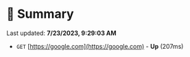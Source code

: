# 📖 Summary
Last updated: **7/23/2023, 9:29:03 AM**

- `GET` [https://google.com](https://google.com) - **Up** (207ms)
